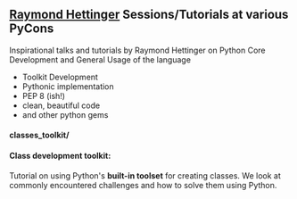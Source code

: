 ## [Raymond Hettinger](https://www.youtube.com/watch?v=HTLu2DFOdTg "Hettinger-PyCon") Sessions/Tutorials at various PyCons
Inspirational talks and tutorials by Raymond Hettinger on Python Core
Development and General Usage of the language 

- Toolkit Development
- Pythonic implementation
- PEP 8 (ish!)
- clean, beautiful code
- and other python gems



#### classes_toolkit/
#### Class development toolkit:
Tutorial on using Python's **built-in toolset** for creating classes. 
We look at commonly encountered challenges and how to solve them using Python.
